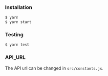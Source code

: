 ### Installation

```bash
$ yarn
$ yarn start
```

### Testing

```bash
$ yarn test
```

### API_URL

The API url can be changed in `src/constants.js`.
